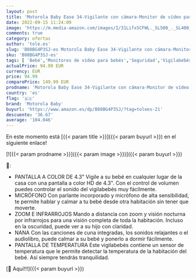 ```yaml
---
layout: post
title: 'Motorola Baby Ease 34-Vigilante con cámara-Monitor de vídeo para bebés de 4 3 pulgadas con pantalla HD-Visión nocturna comunicación bidireccional nanas zoom control de la temperatura ambiente-Blanco'
date: 2022-09-15 11:24:09
image: 'https://m.media-amazon.com/images/I/31LifxSCFWL._SL500_._SL400_.jpg'
comments: true
category: ofertas
author: 'tole.es'
slug: 'B08BG4P3SJ-es Motorola Baby Ease 34-Vigilante con cámara-Monitor de...'
sku: 'B08BG4P3SJ-es'
tags: [ 'Bebé','Monitores de vídeo para bebés','Seguridad','Vigilabebés','bebés','motorola baby','🇪🇸', ]
actualPrice: 94.99 EUR
currency: EUR
price: 94.99
comparePrice: 149.99 EUR
prodname: 'Motorola Baby Ease 34-Vigilante con cámara-Monitor de vídeo para bebés de 4 3 pulgadas con pantalla HD-Visión nocturna comunicación bidireccional nanas zoom control de la temperatura ambiente-Blanco'
country: 'es'
flag: '🇪🇸'
brand: 'Motorola Baby'
buyurl: 'https://www.amazon.es/dp/B08BG4P3SJ/?tag=tolees-21'
descuento: '36.67'
average: '104.046'
---
```


En este momento está [{{< param title >}}]({{< param buyurl >}}) en el siguiente enlace!

[![{{< param prodname >}}]({{< param image >}})]({{< param buyurl >}})

🔎:

- PANTALLA A COLOR DE 4.3" Vigile a su bebé en cualquier lugar de la casa con una pantalla a color HD de 4.3". Con el control de volumen puedes controlar el sonido del vigilabebés muy fácilmente.
- MICRÓFONO Con parlante incorporado y micrófono de alta sensibilidad, te permite hablar y calmar a tu bebé desde otra habitación sin tener que moverte.
- ZOOM E INFRARROJOS Mando a distancia con zoom y visión nocturna por infrarrojos para una visión completa de toda la habitación. Incluso en la oscuridad, puede ver a su hijo con claridad.
- NANA Con las canciones de cuna integradas, los sonidos relajantes o el audiolibro, puede calmar a su bebé y ponerlo a dormir fácilmente.
- PANTALLA DE TEMPERATURA Este vigilabebés contiene un sensor de temperatura que le permite detectar la temperatura de la habitación del bebé. Así siempre tendrás tranquilidad.

[🛒 Aquí!!!]({{< param buyurl >}})
